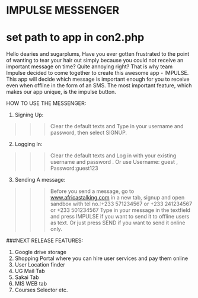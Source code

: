 # IMPULSE MESSENGER
# set path to app in con2.php <in the inc folder>

Hello dearies and sugarplums,
	Have you ever gotten frustrated to the point of wanting to tear your hair out simply because 
	you could not receive an important message on time? Quite annoying right? That is why team Impulse
	decided to come together to create this awesome app - IMPULSE. This app will decide which message is
	important enough for you to receive even when offline in the form of an SMS. The most important feature, 
	which makes our app unique, is the impulse button. 

HOW TO USE THE MESSENGER:
1. Signing Up: 
>>>Clear the default texts and Type in your username and password, then select SIGNUP.
2. Logging In: 
>>>Clear the default texts and Log in with your existing username and password . Or use Username: guest , Password:guest123
3. Sending A message:
>>>Before you send a message, go to www.africastalking.com in a new tab, signup and open sandbox with tel no.:+233 571234567 or +233 241234567 or +233 501234567
>>>Type in your message in the textfield and press IMPULSE if you want to send it to offline users as text. Or just press SEND if you want to send it online only.


###NEXT RELEASE FEATURES:
1. Google drive storage 
2. Shopping Portal where you can hire user services and pay them online 
3. User Location finder 
4. UG Mail Tab 
5. Sakai Tab 
6. MIS WEB tab 
7. Courses Selector etc.
